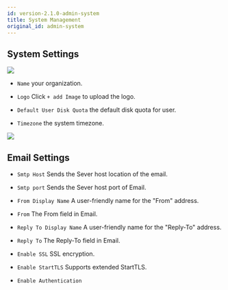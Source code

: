 ```yaml
---
id: version-2.1.0-admin-system
title: System Management
original_id: admin-system
---
```


## System Settings

![](assets/system_1.png)

+ `Name` your organization.

+ `Logo` Click `+ add Image` to upload the logo.

+ `Default User Disk Quota` the default disk quota for user.

+ `Timezone` the system timezone.

![](assets/system_6.png)

## Email Settings

+ `Smtp Host` Sends the Sever host location of the email.

+ `Smtp port` Sends the Sever host port of Email.

+ `From Display Name` A user-friendly name for the "From" address.

+ `From` The From field in Email.

+ `Reply To Display Name` A user-friendly name for the "Reply-To" address.

+ `Reply To` The Reply-To field in Email.

+ `Enable SSL` SSL encryption.

+ `Enable StartTLS` Supports extended StartTLS.

+ `Enable Authentication`
